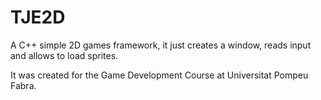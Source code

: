 # TJE2D
A C++ simple 2D games framework, it just creates a window, reads input and allows to load sprites.

It was created for the Game Development Course at Universitat Pompeu Fabra.
